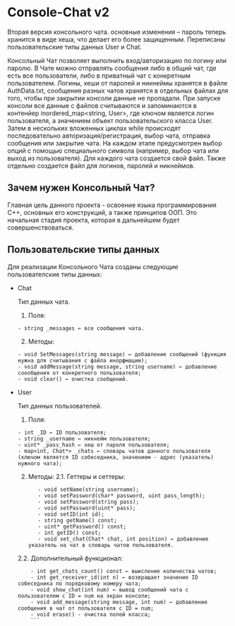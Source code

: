 # Console-Chat v2
Вторая версия консольного чата. основные изменения – пароль теперь хранится в виде хеша, что делает его более защищенным. Переписаны пользовательские типы данных User и Chat. 

Консольный Чат позволяет выполнить вход/авторизацию по логину или паролю. В Чате можно отправлять сообщения либо в общий чат, где есть все пользователи, либо в приватный чат с конкретным пользователем.
Логины, хеши от паролей и никнеймы хранятся в файле AuthData.txt, сообщения разных чатов хранятся в отдельных файлах для того, чтобы при закрытии консоли данные не пропадали. При запуске консоли все данные с файлов считываются и запоминаются в контенйер inordered_map<string, User>, где ключом является логин пользователя, а значением объект пользовательского класса User. Затем в нескольких вложенных циклах while происходят последовательно авторизация/регистрация, выбор чата, отправка сообщения или закрытие чата. На каждом этапе предусмотрен выбор опций с помощью специального символа (например, выбор чата или выход из пользователя). Для каждого чата создается свой файл. Также отдельно создается файл для логинов, паролей и никнеймов.

## Зачем нужен Консольный Чат?
Главная цель данного проекта - освоение языка программирования C++, основных его конструкций, а также принципов ООП. Это начальная стадия проекта, которая в дальнейшем будет совершенствоваться.

## Пользовательские типы данных
Для реализации Консольного Чата созданы следующие пользователские типы данных:

* Chat

  Тип данных чата.

  1. Поля:
  	```
	- string _messages ← все сообщения чата.
	```
  2. Методы:
  	```
  	- void SetMessages(string message) ← добавление сообщений (функция нужна для считывания с файла инорфмации);
  	- void addMessage(string message, string username) ← добавление соообщения от конкретного пользователя;
  	- void clear() ← очистка сообщений.
	```
* User

  Тип данных пользователей.

  1. Поля:
  	```
  	- int _ID ← ID пользователя;
  	- string _username ← никнейм пользователя;
  	- uint* _pass_hash ← хеш от пароля пользователя;
  	- map<int, Chat*> _chats ← словарь чатов данного пользователя 
	(ключом является ID собеседника, значением - адрес (указатель) нужного чата);
	```
  2. Методы:
  	2.1. Геттеры и сеттеры:
     ```
  		- void setName(string username);
   		- void setPassword(char* password, uint pass_length);
  		- void setPassword(string pass);
  		- void setPassword(uint* pass);
  		- void setID(int id);
  		- string getName() const;
  		- uint* getPassword() const;
  		- int getID() const;
  		- void set_chat(Chat* chat, int position) ← добавление указатель на чат в словарь чатов пользователя.
		```
  
  	2.2. Дополнительный функционал:
  	```
  		- int get_chats_count() const ← выисление количества чатов;
  		- int get_receiver_id(int n) ← возвращает значение ID собеседника по порядковому номеру чата;
  		- void show_chat(int num) ← вывод сообщений чата с пользователем с ID = num на экран консоли;
  		- void add_message(string message, int num) ← добавление сообщения в чат от пользователя с ID = num;
 		- void erase() - очистка полей класса;
   		```	
